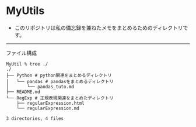 # MyUtils

- このリポジトリは私の備忘録を兼ねたメモをまとめるためのディレクトリです。

---

ファイル構成

```shell
MyUtil % tree ./
./
├── Python # python関連をまとめるディレクトリ
│   └── pandas # pandasをまとめるディレクトリ
│       └── pandas_tuto.md
├── README.md
└── RegExp # 正規表現関連をまとめたディレクトリ
    ├── regularExpression.html
    └── regularExpression.md

3 directories, 4 files

```
